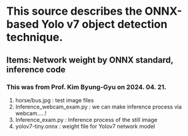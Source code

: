 # This source describes the ONNX-based Yolo v7 object detection technique.
## Items: Network weight by ONNX standard, inference code
### This was from Prof. Kim Byung-Gyu on 2024. 04. 21.

1. horse/bus.jpg :  test image files
2. Inference_webcam_exam.py : we can make inference process via webcam.....!
3. Inference_exam.py  : Inference process of the still image
4. yolov7-tiny.onnx : weight file for Yolov7 network model
